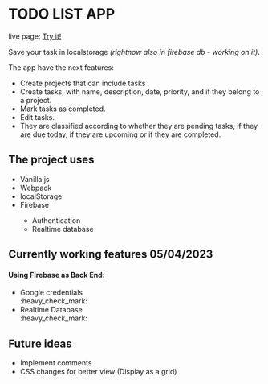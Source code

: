 # TODO LIST APP

live page: <a href="https://davitboo.github.io/todo-list/">Try it!</a>

Save your task in localstorage *(rightnow also in firebase db - working on it)*.

The app have the next features:
<ul>
<li>
Create projects that can include tasks
</li>

<li>Create tasks, with name, description, date, priority, and if they belong to a project.</li>
<li>Mark tasks as completed.</li>
<li>Edit tasks.</li>
<li>They are classified according to whether they are pending tasks, if they are due today, if they are upcoming or if they are completed.</li>
</ul>

## The project uses
<ul>
<li>Vanilla.js</li>
<li>Webpack</li>
<li>localStorage</li>
<li>Firebase</li>
<ul>
<li>Authentication</li>
<li>Realtime database</li>
</ul>
</ul>

## Currently working features **05/04/2023**

#### Using Firebase as Back End:

<ul>
    <li>Google credentials </li> :heavy_check_mark:
    <li>Realtime Database</li> :heavy_check_mark:
</ul>

## Future ideas
<ul>
<li>Implement comments</li>
<li>CSS changes for better view (Display as a grid)</li>
</ul>
